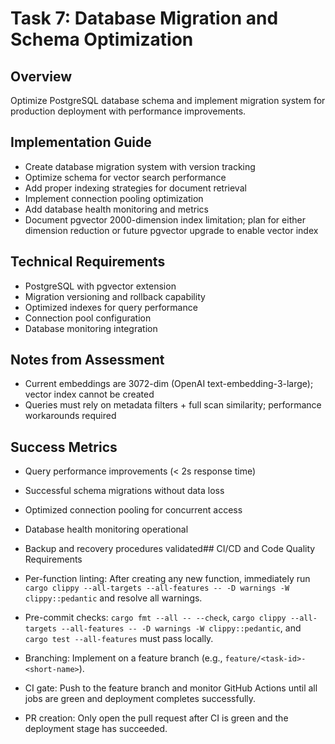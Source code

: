 # Task 7: Database Migration and Schema Optimization

## Overview
Optimize PostgreSQL database schema and implement migration system for production deployment with performance improvements.

## Implementation Guide
- Create database migration system with version tracking
- Optimize schema for vector search performance  
- Add proper indexing strategies for document retrieval
- Implement connection pooling optimization
- Add database health monitoring and metrics
- Document pgvector 2000-dimension index limitation; plan for either dimension reduction or future pgvector upgrade to enable vector index

## Technical Requirements
- PostgreSQL with pgvector extension
- Migration versioning and rollback capability
- Optimized indexes for query performance
- Connection pool configuration
- Database monitoring integration

## Notes from Assessment
- Current embeddings are 3072-dim (OpenAI text-embedding-3-large); vector index cannot be created
- Queries must rely on metadata filters + full scan similarity; performance workarounds required

## Success Metrics
- Query performance improvements (< 2s response time)
- Successful schema migrations without data loss
- Optimized connection pooling for concurrent access
- Database health monitoring operational
- Backup and recovery procedures validated## CI/CD and Code Quality Requirements

- Per-function linting: After creating any new function, immediately run `cargo clippy --all-targets --all-features -- -D warnings -W clippy::pedantic` and resolve all warnings.
- Pre-commit checks: `cargo fmt --all -- --check`, `cargo clippy --all-targets --all-features -- -D warnings -W clippy::pedantic`, and `cargo test --all-features` must pass locally.
- Branching: Implement on a feature branch (e.g., `feature/<task-id>-<short-name>`).
- CI gate: Push to the feature branch and monitor GitHub Actions until all jobs are green and deployment completes successfully.
- PR creation: Only open the pull request after CI is green and the deployment stage has succeeded.
